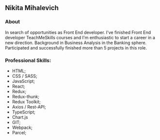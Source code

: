 ## Nikita Mihalevich
### About
In search of opportunities as Front End developer.
I've finished Front End developer TeachMeSkills courses and I'm enthusiastic to start a career in a new direction.
Background in Business Analysis in the Banking sphere. Participated and successfully finished more than 5 projects in this role.

### Professional Skills:

* HTML;
* CSS / SASS;
* JavaScript;
* React;
* Redux;
* Redux-thunk;
* Redux Toolkit;
* Axios / Rest-API;
* TypeScript;
* Chart.js
* GIT;
* Webpack;
* Parcel;
